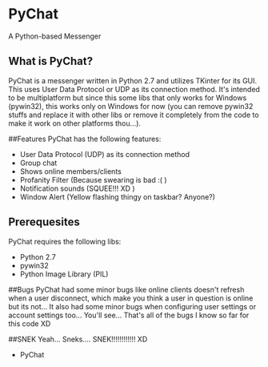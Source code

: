 # PyChat
A Python-based Messenger

## What is PyChat? 
PyChat is a messenger written in Python 2.7 and utilizes TKinter for its GUI. This uses User Data Protocol or UDP as its connection method. It's intended to be multiplatform but since this some libs that only works for Windows (pywin32), this works only on Windows for now (you can remove pywin32 stuffs and replace it with other libs or remove it completely from the code to make it work on other platforms thou...).

##Features
PyChat has the following features:
- User Data Protocol (UDP) as its connection method 
- Group chat 
- Shows online members/clients 
- Profanity Filter (Because swearing is bad :( ) 
- Notification sounds (SQUEE!!! XD ) 
- Window Alert (Yellow flashing thingy on taskbar? Anyone?) 

## Prerequesites
PyChat requires the following libs: 
- Python 2.7
- pywin32
- Python Image Library (PIL)

##Bugs
PyChat had some minor bugs like online clients doesn't refresh when a user disconnect, which make you think a user in question is online but its not... It also had some minor bugs when configuring user settings or account settings too... You'll see... That's all of the bugs I know so far for this code XD 

##SNEK
Yeah... Sneks.... SNEK!!!!!!!!!!!! XD 


- PyChat
